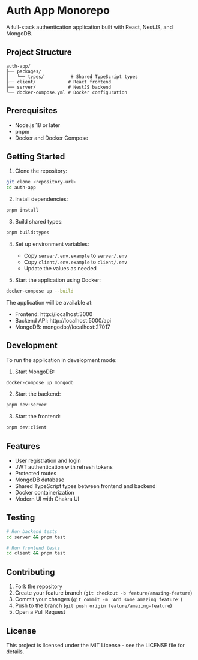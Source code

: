 # Auth App Monorepo

A full-stack authentication application built with React, NestJS, and MongoDB.

## Project Structure

```
auth-app/
├── packages/
│   └── types/          # Shared TypeScript types
├── client/            # React frontend
├── server/            # NestJS backend
└── docker-compose.yml # Docker configuration
```

## Prerequisites

- Node.js 18 or later
- pnpm
- Docker and Docker Compose

## Getting Started

1. Clone the repository:
```bash
git clone <repository-url>
cd auth-app
```

2. Install dependencies:
```bash
pnpm install
```

3. Build shared types:
```bash
pnpm build:types
```

4. Set up environment variables:
   - Copy `server/.env.example` to `server/.env`
   - Copy `client/.env.example` to `client/.env`
   - Update the values as needed

5. Start the application using Docker:
```bash
docker-compose up --build
```

The application will be available at:
- Frontend: http://localhost:3000
- Backend API: http://localhost:5000/api
- MongoDB: mongodb://localhost:27017

## Development

To run the application in development mode:

1. Start MongoDB:
```bash
docker-compose up mongodb
```

2. Start the backend:
```bash
pnpm dev:server
```

3. Start the frontend:
```bash
pnpm dev:client
```

## Features

- User registration and login
- JWT authentication with refresh tokens
- Protected routes
- MongoDB database
- Shared TypeScript types between frontend and backend
- Docker containerization
- Modern UI with Chakra UI

## Testing

```bash
# Run backend tests
cd server && pnpm test

# Run frontend tests
cd client && pnpm test
```

## Contributing

1. Fork the repository
2. Create your feature branch (`git checkout -b feature/amazing-feature`)
3. Commit your changes (`git commit -m 'Add some amazing feature'`)
4. Push to the branch (`git push origin feature/amazing-feature`)
5. Open a Pull Request

## License

This project is licensed under the MIT License - see the LICENSE file for details. 